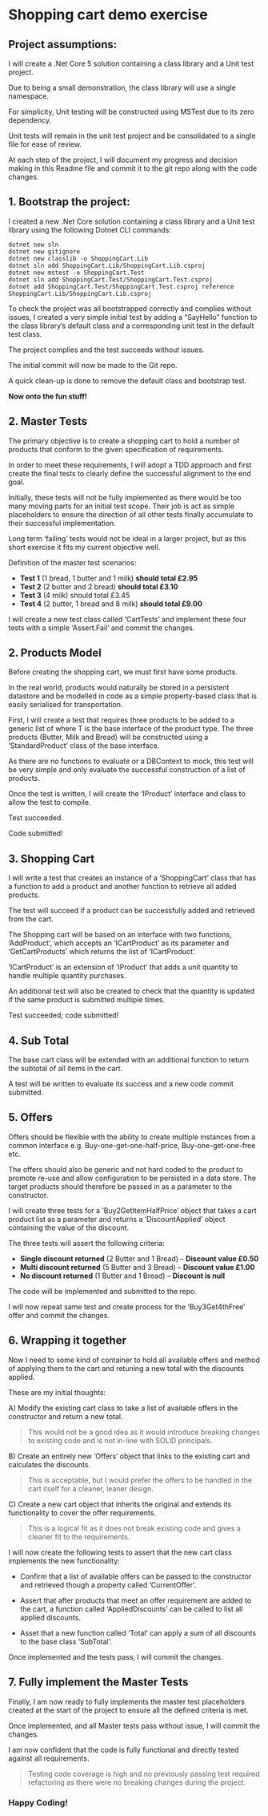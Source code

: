 # Shopping cart demo exercise

## Project assumptions:

I will create a .Net Core 5 solution containing a class library and a Unit test project.

Due to being a small demonstration, the class library will use a single namespace.

For simplicity, Unit testing will be constructed using MSTest due to its zero dependency.

Unit tests will remain in the unit test project and be consolidated to a single file for ease of review.

At each step of the project, I will document my progress and decision making in this Readme file and commit it to the git repo along with the code changes.

## 1. Bootstrap the project:

I created a new .Net Core solution containing a class library and a Unit test library using the following Dotnet CLI commands:

```
dotnet new sln
dotnet new gitignore
dotnet new classlib -o ShoppingCart.Lib
dotnet sln add ShoppingCart.Lib/ShoppingCart.Lib.csproj
dotnet new mstest -o ShoppingCart.Test
dotnet sln add ShoppingCart.Test/ShoppingCart.Test.csproj
dotnet add ShoppingCart.Test/ShoppingCart.Test.csproj reference ShoppingCart.Lib/ShoppingCart.Lib.csproj
```

To check the project was all bootstrapped correctly and complies without issues, I created a very simple initial test by adding a “SayHello” function to the class library’s default class and a corresponding unit test in the default test class.

The project complies and the test succeeds without issues.

The initial commit will now be made to the Git repo.

A quick clean-up is done to remove the default class and bootstrap test.

**Now onto the fun stuff!**

## 2. Master Tests

The primary objective is to create a shopping cart to hold a number of products that conform to the given specification of requirements.

In order to meet these requirements, I will adopt a TDD approach and first create the final tests to clearly define the successful alignment to the end goal.  

Initially, these tests will not be fully implemented as there would be too many moving parts for an initial test scope. Their job is act as simple placeholders to ensure the direction of all other tests finally accumulate to their successful implementation.

Long term ‘failing’ tests would not be ideal in a larger project, but as this short exercise it fits my current objective well.

Definition of the master test scenarios:

- **Test 1** (1 bread, 1 butter and 1 milk) **should total £2.95**
- **Test 2** (2 butter and 2 bread) **should total £3.10**
- **Test 3** (4 milk) should total £3.45
- **Test 4** (2 butter, 1 bread and 8 milk) **should total £9.00**

I will create a new test class called ‘CartTests’ and implement these four tests with a simple ‘Assert.Fail’ and commit the changes.

## 2.  Products Model

Before creating the shopping cart, we must first have some products.

In the real world, products would naturally be stored in a persistent datastore and be modelled in code as a simple property-based class that is easily serialised for transportation.

First, I will create a test that requires three products to be added to a generic list of <T> where T is the base interface of the product type. The three products (Butter, Milk and Bread) will be constructed using a ‘StandardProduct’ class of the base interface.

As there are no functions to evaluate or a DBContext to mock, this test will be very simple and only evaluate the successful construction of a list of products.

Once the test is written, I will create the ‘IProduct’ interface and class to allow the test to compile.

Test succeeded.

Code submitted!

## 3. Shopping Cart

I will write a test that creates an instance of a ‘ShoppingCart’ class that has a function to add a product and another function to retrieve all added products.

The test will succeed if a product can be successfully added and retrieved from the cart.

The Shopping cart will be based on an interface with two functions, ‘AddProduct’, which accepts an ‘ICartProduct’ as its parameter and ‘GetCartProducts’ which returns the list of ‘ICartProduct’.

 ‘ICartProduct’ is an extension of ‘IProduct’ that adds a unit quantity to handle multiple quantity purchases.

An additional test will also be created to check that the quantity is updated if the same product is submitted multiple times.

Test succeeded; code submitted!

## 4. Sub Total

The base cart class will be extended with an additional function to return the subtotal of all items in the cart.

A test will be written to evaluate its success and a new code commit submitted.

## 5. Offers

Offers should be flexible with the ability to create multiple instances from a common interface e.g. Buy-one-get-one-half-price, Buy-one-get-one-free etc.

The offers should also be generic and not hard coded to the product to promote re-use and allow configuration to be persisted in a data store. The target products should therefore be passed in as a parameter to the constructor.

I will create three tests for a ‘Buy2GetItemHalfPrice’ object that takes a cart product list as a parameter and returns a ‘DiscountApplied’ object containing the value of the discount.

The three tests will assert the following criteria:

- **Single discount returned** (2 Butter and 1 Bread) – **Discount value £0.50**  
- **Multi discount returned** (5 Butter and 3 Bread) – **Discount value £1.00**  
- **No discount returned** (1 Butter and 1 Bread) – **Discount is null** 

The code will be implemented and submitted to the repo.

I will now repeat same test and create process for the ‘Buy3Get4thFree’ offer and commit the changes.

## 6. Wrapping it together

Now I need to some kind of container to hold all available offers and method of applying them to the cart and retuning a new total with the discounts applied.

These are my initial thoughts:

A) Modify the existing cart class to take a list of available offers in the constructor and return a new total.

> This would not be a good idea as it would introduce breaking changes to existing code and is not in-line with SOLID principals.

B) Create an entirely new ‘Offers’ object that links to the existing cart and calculates the discounts.

> This is acceptable, but I would prefer the offers to be handled in the cart itself for a cleaner, leaner design.

C) Create a new cart object that inherits the original and extends its functionality to cover the offer requirements.

> This is a logical fit as it does not break existing code and gives a cleaner fit to the requirements.


 I will now create the following tests to assert that the new cart class implements the new functionality:

- Confirm that a list of available offers can be passed to the constructor and retrieved though a property called ‘CurrentOffer’.

- Assert that after products that meet an offer requirement are added to the cart, a function called ‘AppliedDiscounts’ can be called to list all applied discounts.

- Asset that a new function called ‘Total’ can apply a sum of all discounts to the base class ‘SubTotal’.

   
Once implemented and the tests pass, I will commit the changes.

## 7. Fully implement the Master Tests

Finally, I am now ready to fully implements the master test placeholders created at the start of the project to ensure all the defined criteria is met.

Once implemented, and all Master tests pass without issue, I will commit the changes.

I am now confident that the code is fully functional and directly tested against all requirements.

> Testing code coverage is high and no previously passing test required refactoring as there were no breaking changes during the project.

### Happy Coding!
